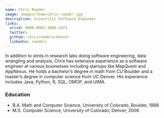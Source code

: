 ```yaml
---
name: Chris Roeder 
image: images/team/chris-roeder.jpg
description: Scientific Software Engineer
links:
  orcid: 0000-0003-3889-2473
  twitter: 
  github: chrisroederucdenver
  linkedin: roederc
---
```


In addition to stints in research labs doing software engineering, data wrangling and analysis, Chris has extensive experience as a software engineer at various businesses including startups like MapQuest and AppNexus. He holds a bachelor’s degree in math from CU Boulder and a master’s degree in computer science from UC Denver. His experience includes Java, Python, R, SQL, OMOP, and UIMA.

### Education

- B.A. Math and Computer Science, University of Colorado, Boulder, 1988
- M.S. Computer Science, University of Colorado, Denver, 2006
